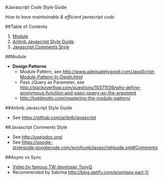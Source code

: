 #Javascript Code Style Guide

 *How to have maintainable & efficient javascript code*
 
##Table of Contents
  1. [Module](#module)
  2. [Airbnb Javascript Style Guide](#airbnb-javascript-style-guide)
  3. [Javascript Comments Style](#javascript-comments-style)
  
  
##Module
  - **Design Patterns**
    + Module Pattern, see http://www.adequatelygood.com/JavaScript-Module-Pattern-In-Depth.html
    + Pass JQuery as Parameter, see http://stackoverflow.com/questions/10371539/why-define-anonymous-function-and-pass-jquery-as-the-argument
    + http://toddmotto.com/mastering-the-module-pattern/

##Airbnb Javascript Style Guide
  - See https://github.com/airbnb/javascript

##Javascript Comments Style
  - See http://usejsdoc.org/ 
  - See https://google-styleguide.googlecode.com/svn/trunk/javascriptguide.xml#Comments

##Async vs Sync 
- [Video by famous TW developer TonyQ](https://www.youtube.com/watch?v=RK3BUVh_MKo)
- Recommended by Sabrina http://blog.getify.com/promises-part-1/
